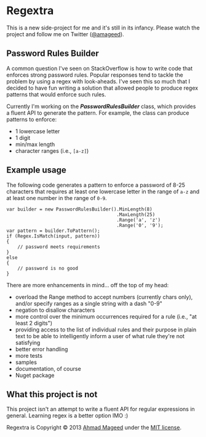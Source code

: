 Regextra
========

This is a new side-project for me and it's still in its infancy. Please watch the project and follow me on Twitter ([@amageed](http://www.twitter.com/amageed)).

Password Rules Builder
----------------------

A common question I've seen on StackOverflow is how to write code that enforces strong password rules. Popular responses tend to tackle the problem by using a regex with look-aheads. I've seen this so much that I decided to have fun writing a solution that allowed people to produce regex patterns that would enforce such rules.

Currently I'm working on the ***PasswordRulesBuilder*** class, which provides a fluent API to generate the pattern. For example, the class can produce patterns to enforce:

- 1 lowercase letter
- 1 digit
- min/max length
- character ranges (i.e., `[a-z]`)

Example usage
--------------
The following code generates a pattern to enforce a password of 8-25 characters that requires at least one lowercase letter in the range of `a-z` and at least one number in the range of `0-9`.

    var builder = new PasswordRulesBuilder().MinLength(8)
                                            .MaxLength(25)
                                            .Range('a', 'z')
                                            .Range('0', '9');
    var pattern = builder.ToPattern();
    if (Regex.IsMatch(input, pattern))
    {
        // password meets requirements
    }
    else
    {
        // password is no good
    }

There are more enhancements in mind... off the top of my head:
- overload the Range method to accept numbers (currently chars only), and/or specify ranges as a single string with a dash "0-9"
- negation to disallow characters
- more control over the minimum occurrences required for a rule (i.e., "at least 2 digits")
- providing access to the list of individual rules and their purpose in plain text to be able to intelligently inform a user of what rule they're not satisfying
- better error handling
- more tests
- samples
- documentation, of course
- Nuget package

What this project is not
------------------------
This project isn't an attempt to write a fluent API for regular expressions in general. Learning regex is a better option IMO :)

Regextra is Copyright © 2013 [Ahmad Mageed](http://softwareninjaneer.com) under the [MIT license](https://github.com/amageed/Regextra/blob/master/LICENSE).
